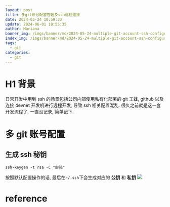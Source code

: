 ```yaml
---
layout: post
title: 多git账号配置管理及ssh远程连接
date: 2024-05-24 10:59:33
update: 2024-06-01 18:55:35
author: Mariana
banner_img: /imgs/banner/md/2024-05-24-multiple-git-account-ssh-configuration.jpeg
index_img: /imgs/banner/md/2024-05-24-multiple-git-account-ssh-configuration.jpeg
tags:
  - git
categories:
  - git
---
```


# H1 背景

日常开发中用到 ssh 的场景包括公司内部使用私有化部署的 git 工蜂, github 以及连接 devnet 开发机进行远程开发, 导致 ssh 相关配置混乱. 很久之前就是这一套开发流程了, 一直没记录, 简单记下.

# 多 git 账号配置

## 生成 ssh 秘钥

```
ssh-keygen -t rsa -C "邮箱"
```

按照默认配置操作的话, 最后在`~/.ssh`下会生成对应的 **公钥** 和 **私钥**
![](https://dev.azure.com/HealMSlin/8544be09-1224-4eb0-824b-90c4ec9d49ee/_apis/git/repositories/7a27a721-4c93-4ecf-8258-d5422217b60a/items?path=%2F1716521738423_7278.png&versionDescriptor%5BversionOptions%5D=0&versionDescriptor%5BversionType%5D=0&versionDescriptor%5Bversion%5D=master&resolveLfs=true&%24format=octetStream&api-version=5.0)

# reference
